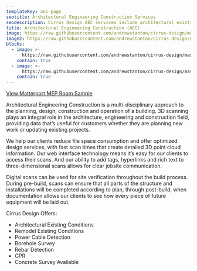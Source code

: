 ```yaml
---
templateKey: aec-page
seotitle: Architectural Engineering Construction Services
seodescription: Cirrus Design AEC services include architectural existing conditions, power cable detection, rebar detection, GPR, and concrete survey available for Idaho
title: Architectural Engineering Construction (AEC)
image: https://raw.githubusercontent.com/andrewstanton/cirrus-design/master/src/img/content/aec/aec-2.jpg
image2: https://raw.githubusercontent.com/andrewstanton/cirrus-design/master/src/img/content/aec-example.jpg
blocks:
  - image: >-
      https://raw.githubusercontent.com/andrewstanton/cirrus-design/master/src/img/content/wall-2.jpg
    contain: true
  - image: >-
      https://raw.githubusercontent.com/andrewstanton/cirrus-design/master/src/img/content/wall-as-built.jpg
    contain: true
---
```


<a href="https://my.matterport.com/show/?m=urwL1Q2NQCe" target="_blank">View Matterport MEP Room Sample</a>

Architectural Engineering Construction is a multi-disciplinary approach to the planning, design, construction and operation of a building. 3D scanning plays an integral role in the architecture, engineering and construction field, providing data that’s useful for customers whether they are planning new work or updating existing projects.

We help our clients reduce file space consumption and offer optimized design services, with fast scan times that create detailed 3D point cloud information. Our web interface technology means it’s easy for our clients to access their scans. And our ability to add tags, hyperlinks and rich text to three-dimensional scans allows for clear jobsite communication.

Digital scans can be used for site verification throughout the build process. During pre-build, scans can ensure that all parts of the structure and installations will be completed according to plan, through post-build, when documentation allows our clients to see how every piece of future equipment will be laid out.

Cirrus Design Offers:
- Architectural Existing Conditions
- Remodel Existing Conditions
- Power Cable Detection
- Borehole Survey
- Rebar Detection
- GPR
- Concrete Survey Available
